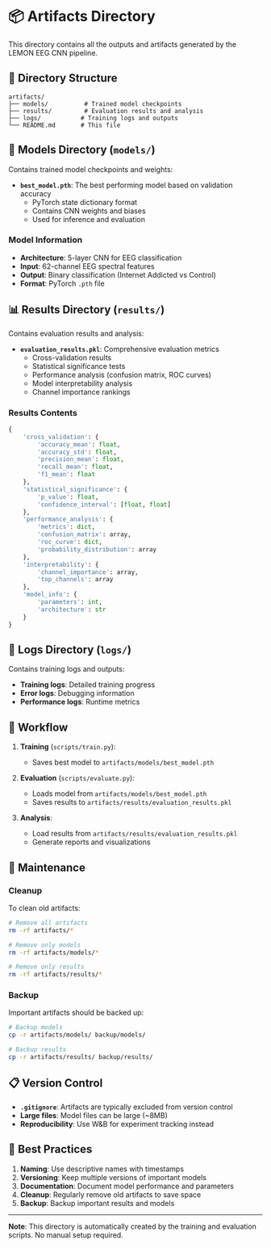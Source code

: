# 📦 Artifacts Directory

This directory contains all the outputs and artifacts generated by the LEMON EEG CNN pipeline.

## 📁 Directory Structure

```
artifacts/
├── models/          # Trained model checkpoints
├── results/         # Evaluation results and analysis
├── logs/           # Training logs and outputs
└── README.md       # This file
```

## 🧠 Models Directory (`models/`)

Contains trained model checkpoints and weights:

- **`best_model.pth`**: The best performing model based on validation accuracy
  - PyTorch state dictionary format
  - Contains CNN weights and biases
  - Used for inference and evaluation

### Model Information
- **Architecture**: 5-layer CNN for EEG classification
- **Input**: 62-channel EEG spectral features
- **Output**: Binary classification (Internet Addicted vs Control)
- **Format**: PyTorch `.pth` file

## 📊 Results Directory (`results/`)

Contains evaluation results and analysis:

- **`evaluation_results.pkl`**: Comprehensive evaluation metrics
  - Cross-validation results
  - Statistical significance tests
  - Performance analysis (confusion matrix, ROC curves)
  - Model interpretability analysis
  - Channel importance rankings

### Results Contents
```python
{
    'cross_validation': {
        'accuracy_mean': float,
        'accuracy_std': float,
        'precision_mean': float,
        'recall_mean': float,
        'f1_mean': float
    },
    'statistical_significance': {
        'p_value': float,
        'confidence_interval': [float, float]
    },
    'performance_analysis': {
        'metrics': dict,
        'confusion_matrix': array,
        'roc_curve': dict,
        'probability_distribution': array
    },
    'interpretability': {
        'channel_importance': array,
        'top_channels': array
    },
    'model_info': {
        'parameters': int,
        'architecture': str
    }
}
```

## 📝 Logs Directory (`logs/`)

Contains training logs and outputs:

- **Training logs**: Detailed training progress
- **Error logs**: Debugging information
- **Performance logs**: Runtime metrics

## 🔄 Workflow

1. **Training** (`scripts/train.py`):
   - Saves best model to `artifacts/models/best_model.pth`

2. **Evaluation** (`scripts/evaluate.py`):
   - Loads model from `artifacts/models/best_model.pth`
   - Saves results to `artifacts/results/evaluation_results.pkl`

3. **Analysis**:
   - Load results from `artifacts/results/evaluation_results.pkl`
   - Generate reports and visualizations

## 🧹 Maintenance

### Cleanup
To clean old artifacts:
```bash
# Remove all artifacts
rm -rf artifacts/*

# Remove only models
rm -rf artifacts/models/*

# Remove only results
rm -rf artifacts/results/*
```

### Backup
Important artifacts should be backed up:
```bash
# Backup models
cp -r artifacts/models/ backup/models/

# Backup results
cp -r artifacts/results/ backup/results/
```

## 📋 Version Control

- **`.gitignore`**: Artifacts are typically excluded from version control
- **Large files**: Model files can be large (~8MB)
- **Reproducibility**: Use W&B for experiment tracking instead

## 🎯 Best Practices

1. **Naming**: Use descriptive names with timestamps
2. **Versioning**: Keep multiple versions of important models
3. **Documentation**: Document model performance and parameters
4. **Cleanup**: Regularly remove old artifacts to save space
5. **Backup**: Backup important results and models

---

**Note**: This directory is automatically created by the training and evaluation scripts. No manual setup required. 